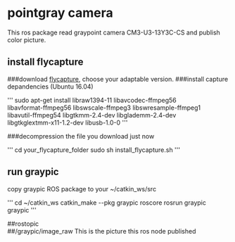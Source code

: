 # pointgray camera
This ros package read graypoint camera CM3-U3-13Y3C-CS and publish color picture.
## install flycapture
###download [flycapture]("https://flir.app.boxcn.net/v/Flycapture2SDK"), choose your adaptable version.
###install capture depandencies (Ubuntu 16.04)

'''
sudo apt-get install libraw1394-11 libavcodec-ffmpeg56   \
       libavformat-ffmpeg56 libswscale-ffmpeg3 libswresample-ffmpeg1  \
        libavutil-ffmpeg54 libgtkmm-2.4-dev libglademm-2.4-dev    \
        libgtkglextmm-x11-1.2-dev libusb-1.0-0
'''

###decompression the file you download just now 

'''
cd your_flycapture_folder
sudo sh install_flycapture.sh
'''

## run graypic
copy graypic ROS package to your ~/catkin_ws/src

'''
cd ~/catkin_ws
catkin_make --pkg graypic 
roscore
rosrun graypic graypic
'''

##rostopic  
##/graypic/image_raw
This is the picture this ros node published
